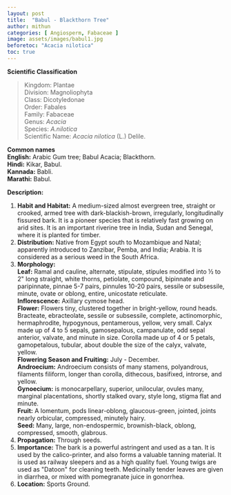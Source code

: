 ```yaml
---
layout: post
title:  "Babul - Blackthorn Tree"
author: mithun
categories: [ Angiosperm, Fabaceae ]
image: assets/images/babul1.jpg
beforetoc: "Acacia nilotica"
toc: true
---
```


**Scientific Classification**  
>Kingdom:			Plantae  
>Division:			Magnoliophyta  
>Class:				Dicotyledonae  
>Order:				Fabales  
>Family:			Fabaceae  
>Genus:				*Acacia*  
>Species:			*A.nilotica*  
>Scientific Name:	*Acacia nilotica* (L.) Delile.  

**Common names**  
**English:**			Arabic Gum tree; Babul Acacia; Blackthorn.  
**Hindi:** 				Kikar, Babul.  
**Kannada:**			Babli.  
**Marathi:**			Babul.   

**Description:**  
1. **Habit and Habitat:** A medium-sized almost evergreen tree, straight or crooked, armed tree with dark-blackish-brown, irregularly, longitudinally fissured bark. It is a pioneer species that is relatively fast growing on arid sites. It is an important riverine tree in India, Sudan and Senegal, where it is planted for timber.  
2. **Distribution:** Native from Egypt south to Mozambique and Natal; apparently introduced to Zanzibar, Pemba, and India; Arabia. It is considered as a serious weed in the South Africa.  
3. **Morphology:**  
**Leaf:** Ramal and cauline, alternate, stipulate, stipules modified into ½ to 2" long straight, white thorns, petiolate, compound, bipinnate and paripinnate, pinnae 5-7 pairs, pinnules 10-20 pairs, sessile or subsessile, minute, ovate or oblong, entire, unicostate reticulate.  
**Inflorescence:** Axillary cymose head.  
**Flower:** Flowers tiny, clustered together in bright-yellow, round heads. Bracteate, ebracteolate, sessile or subsessile, complete, actinomorphic, hermaphrodite, hypogynous, pentamerous, yellow, very small. Calyx made up of 4 to 5 sepals, gamosepalous, campanulate, odd sepal anterior, valvate, and minute in size. Corolla made up of 4 or 5 petals, gamopetalous, tubular, about double the size of the calyx, valvate, yellow.  
**Flowering Season and Fruiting:** July - December.  
**Androecium:** Androecium consists of many stamens, polyandrous, filaments filiform, longer than corolla, dithecous, basifixed, introrse, and yellow.  
**Gynoecium:** is monocarpellary, superior, unilocular, ovules many, marginal placentations, shortly stalked ovary, style long, stigma flat and minute.  
**Fruit:** A lomentum, pods linear-oblong, glaucous-green, jointed, joints nearly orbicular, compressed, minutely hairy.  
**Seed:** Many, large, non-endospermic, brownish-black, oblong, compressed, smooth, glabrous.  
4. **Propagation:**  Through seeds.  
5. **Importance:** The bark is a powerful astringent and used as a tan. It is used by the calico-printer, and also forms a valuable tanning material. It is used as railway sleepers and as a high quality fuel. Young twigs are used as "Datoon" for cleaning teeth. Medicinally tender leaves are given in diarrhea, or mixed with pomegranate juice in gonorrhea.  
6. **Location:** Sports Ground.  
